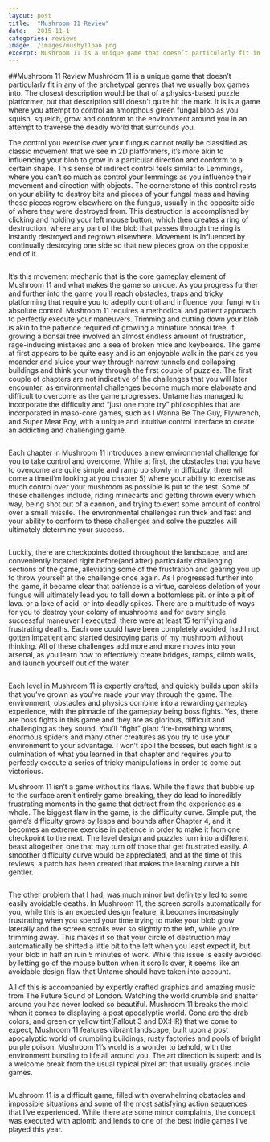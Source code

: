 ```yaml
---
layout: post
title:  "Mushroom 11 Review"
date:   2015-11-1
categories: reviews
image:  /images/mushy11ban.png
excerpt: Mushroom 11 is a unique game that doesn’t particularly fit in any of the archetypal genres that we usually box games into.  It is is a game where you attempt to control an amorphous green fungal  blob as you squish, squelch, grow and conform to the environment around you in an attempt to traverse the deadly world that surrounds you.
---
```

##Mushroom 11 Review
Mushroom 11 is a unique game that doesn’t particularly fit in any of the archetypal genres that we usually box games into.  The closest description would be that of a physics-based puzzle platformer, but that description still doesn’t quite hit the mark.  It is is a game where you attempt to control an amorphous green fungal  blob as you squish, squelch, grow and conform to the environment around you in an attempt to traverse the deadly world that surrounds you.

The control you exercise over your fungus cannot really be classified as classic movement that we see in 2D platformers, it’s more akin to influencing your blob to grow in a particular direction and conform to a certain shape.  This sense of indirect control feels similar to Lemmings, where you can’t so much as control your lemmings as you influence their movement and direction with objects.  The cornerstone of this control rests on your ability to destroy bits and pieces of your fungal mass and having those pieces regrow elsewhere on the fungus, usually in the opposite side of where they were destroyed from.  This destruction is accomplished by clicking and holding your left mouse button, which then creates a ring of destruction, where any part of the blob that passes through the ring is instantly destroyed and regrown elsewhere.  Movement is influenced by continually destroying one side so that new pieces grow on the opposite end of it.

<img class="gfyitem" data-id="BoldVictoriousGazelle" data-autoplay=false />

It’s this movement mechanic that is the core gameplay element of Mushroom 11 and what makes the game so unique.  As you progress further and further into the game you’ll reach obstacles, traps and tricky platforming that require you to adeptly control and influence your fungi with absolute control.  Mushroom 11 requires a methodical and patient approach to perfectly execute your maneuvers. Trimming and cutting down your blob is akin to the patience required of growing a miniature bonsai tree, if growing a bonsai tree involved an almost endless amount of frustration, rage-inducing mistakes and a sea of broken mice and keyboards.  The game at first appears to be quite easy and is an enjoyable walk in the park as you meander and sluice your way through narrow tunnels and collapsing buildings and think your way through the first couple of puzzles.  The first couple of chapters are not indicative of the challenges that you will later encounter, as environmental challenges become much more elaborate and difficult to overcome as the game progresses.  Untame has managed to incorporate the difficulty and “just one more try” philosophies that are incorporated in maso-core games, such as I Wanna Be The Guy, Flywrench, and Super Meat Boy, with a unique and intuitive control interface to create an addicting and challenging game.

<img class="gfyitem" data-id="ActiveParallelBluegill" />

Each chapter in Mushroom 11 introduces a new environmental challenge for you to take control and overcome.  While at first, the obstacles that you have to overcome are quite simple and ramp up slowly in difficulty, there will come a time(I’m looking at you chapter 5) where your ability to exercise as much control over your mushroom as possible is put to the test.  Some of these challenges include, riding minecarts and getting thrown every which way, being shot out of a cannon, and trying to exert some amount of control over a small missile.  The environmental challenges run thick and fast and your ability to conform to these challenges and solve the puzzles will ultimately determine your success. 

<img class="gfyitem" data-id="LimitedGreedyCatbird" />

Luckily, there are checkpoints dotted throughout the landscape, and are conveniently located right before(and after) particularly challenging sections of the game, alleviating some of the frustration and gearing you up to throw yourself at the challenge once again.  As I progressed further into the game, it became clear that patience is a virtue, careless deletion of your fungus will ultimately lead you to fall down a bottomless pit. or into a pit of lava. or a lake of acid. or into deadly spikes. There are a multitude of ways for you to destroy your colony of mushrooms and for every single successful maneuver I executed, there were at least 15 terrifying and frustrating deaths.  Each one could have been completely avoided, had I not gotten impatient and started destroying parts of my mushroom without thinking.  All of these challenges add more and more moves into your arsenal, as you learn how to effectively create bridges, ramps, climb walls, and launch yourself out of the water.

<img class="gfyitem" data-id="PastelDecentFiddlercrab" />

Each level in Mushroom 11 is expertly crafted, and quickly builds upon skills that you’ve grown as you’ve made your way through the game.  The environment, obstacles and physics combine into a rewarding gameplay experience, with the pinnacle of the gameplay being boss fights.  Yes, there are boss fights in this game and they are as glorious, difficult and challenging as they sound.  You’ll “fight” giant fire-breathing worms, enormous spiders and many other creatures as you try to use your environment to your advantage.  I won’t spoil the bosses, but each fight is a culmination of what you learned in that chapter and requires you to perfectly execute a series of tricky manipulations in order to come out victorious.

Mushroom 11 isn’t a game without its flaws.  While the flaws that bubble up to the surface aren’t entirely game breaking, they do lead to incredibly frustrating moments in the game that detract from the experience as a whole.  The biggest flaw in the game, is the difficulty curve.  Simple put, the game’s difficulty grows by leaps and bounds after Chapter 4, and it becomes an extreme exercise in patience in order to make it from one checkpoint to the next.  The level design and puzzles turn into a different beast altogether, one that may turn off those that get frustrated easily.  A smoother difficulty curve would be appreciated, and at the time of this reviews, a patch has been created that makes the learning curve a bit gentler.  

<img class="gfyitem" data-id="FlawlessSlimArcticfox" />

The other problem that I had, was much minor but definitely led to some easily avoidable deaths.  In Mushroom 11, the screen scrolls automatically for you, while this is an expected design feature, it becomes increasingly frustrating when you spend your time trying to make your blob grow laterally and the screen scrolls ever so slightly to the left, while you’re trimming away.  This makes it so that your circle of destruction may automatically be shifted a little bit to the left when you least expect it, but your blob in half an ruin 5 minutes of work.  While this issue is easily avoided by letting go of the mouse button when it scrolls over, it seems like an avoidable design flaw that Untame should have taken into account.

All of this is accompanied by expertly crafted graphics and amazing music from The Future Sound of London.  Watching the world crumble and shatter around you has never looked so beautiful.  Mushroom 11 breaks the mold when it comes to displaying a post apocalyptic world.  Gone are the drab colors, and green or yellow tint(Fallout 3 and DX:HR) that we come to expect, Mushroom 11 features vibrant landscape, built upon a post apocalyptic world of crumbling buildings, rusty factories and pools of bright purple poison.  Mushroom 11’s world is a wonder to behold, with the environment bursting to life all around you.  The art direction is superb and is a welcome break from the usual typical pixel art that usually graces indie games.

<img class="gfyitem" data-id="AngelicSimilarAmbushbug" />

Mushroom 11 is a difficult game, filled with overwhelming obstacles and impossible situations and some of the most satisfying action sequences that I’ve experienced.  While there are some minor complaints, the concept was executed with aplomb and lends to one of the best indie games I’ve played this year.
